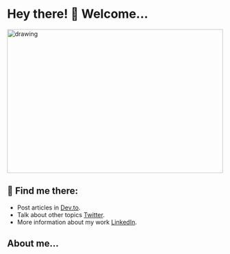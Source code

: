 # Hey there! 🤝 Welcome...
<img src="https://dsm01pap002files.storage.live.com/y4mksg9o01eTSO1-x1k1lFw8plk2wJm6N3INU4zyzj0oKYbaEBu7d5oWHYx-tDNd2_aaOW7RZD0GvCLBcCANhFlVEobHPf6DaFZPGTMlmzjGB_XkE0PBrWtEQdaFUp3f0LMD6dIqvEEa76PHqyyIvJ4jpVJ-5t5v_DV17iTsP8eIbuju4o4Rkbh2hkii--JYqB36NIjDif27f5ChyOIqFjzyIC9ZNe_1RQpPsg4dFRxJtM?encodeFailures=1&width=948&height=474" alt="drawing" style="width: 100%; height: 21rem"/>

## 📡 Find me there:
- Post articles in [Dev.to](https://dev.to/lifespace).
- Talk about other topics [Twitter](https://twitter.com/JuanCSpace1).
- More information about my work [LinkedIn](https://www.linkedin.com/in/juan-camilo-salazar-ga%C3%B1an-3ab10a114/).

## About me...


<!--
**LifeSpaceJuan/LifeSpaceJuan** is a ✨ _special_ ✨ repository because its `README.md` (this file) appears on your GitHub profile.

Here are some ideas to get you started:

- 🔭 I’m currently working on ...
- 🌱 I’m currently learning ...
- 👯 I’m looking to collaborate on ...
- 🤔 I’m looking for help with ...
- 💬 Ask me about ...
- 📫 How to reach me: ...
- 😄 Pronouns: ...
- ⚡ Fun fact: ...
-->

